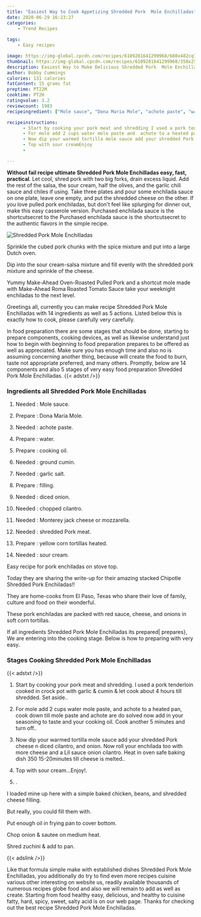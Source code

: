 ```yaml
---
title: "Easiest Way to Cook Appetizing Shredded Pork  Mole Enchilladas"
date: 2020-06-29 16:23:27
categories:
    - Trend Recipes
    
tags:
    - Easy recipes

image: https://img-global.cpcdn.com/recipes/6109281641299968/680x482cq70/shredded-pork-mole-enchilladas-recipe-main-photo.jpg
thumbnail: https://img-global.cpcdn.com/recipes/6109281641299968/350x250cq70/shredded-pork-mole-enchilladas-recipe-main-photo.jpg
description: Easiest Way to Make Delicious Shredded Pork  Mole Enchilladas with 14 ingredients and 5 stages of easy cooking.
author: Bobby Cummings
calories: 131 calories
fatContent: 15 grams fat
preptime: PT22M
cooktime: PT2H
ratingvalue: 3.2
reviewcount: 1983
recipeingredient: ["Mole sauce", "Dona Maria Mole", "achote paste", "water", "cooking oil", "ground cumin", "garlic salt", "filling", "diced onion", "chopped cilantro", "Monterey jack cheese or mozzarella", "shredded Pork meat", "yellow corn tortillas heated", "sour cream"]

recipeinstructions: 
      - Start by cooking your pork meat and shredding I used a pork tenderloin cooked in crock pot with garlic  cumin  let cook about 4 hours till shredded Set aside 
      - For mole add 2 cups water mole paste and  achote to a heated pan cook down till mole paste and achote are do solved now add in your seasoning to taste and your cooking oil Cook another 5 minutes and turn off 
      - Now dip your warmed tortilla mole sauce add your shredded Pork cheese n diced cilantro and onion Now roll your enchilada too with more cheese and a Lil sauce onion cilantro Heat in oven safe baking dish 350 1520minutes till cheese is melted 
      - Top with sour creamEnjoy 
      - 

---
```




**Without fail recipe ultimate Shredded Pork  Mole Enchilladas easy, fast, practical**. Let cool, shred pork with two big forks, drain excess liquid. Add the rest of the salsa, the sour cream, half the olives, and the garlic chili sauce and chiles if using. Take three plates and pour some enchilada sauce on one plate, leave one empty, and put the shredded cheese on the other. If you love pulled pork enchiladas, but don&#39;t feel like splurging for dinner out, make this easy casserole version. Purchased enchilada sauce is the shortcutsecret to the Purchased enchilada sauce is the shortcutsecret to the authentic flavors in the simple recipe.


![Shredded Pork  Mole Enchilladas](https://img-global.cpcdn.com/recipes/6109281641299968/680x482cq70/shredded-pork-mole-enchilladas-recipe-main-photo.jpg "Shredded Pork  Mole Enchilladas")



Sprinkle the cubed pork chunks with the spice mixture and put into a large Dutch oven.

Dip into the sour cream-salsa mixture and fill evenly with the shredded pork mixture and sprinkle of the cheese.

Yummy Make-Ahead Oven-Roasted Pulled Pork and a shortcut mole made with Make-Ahead Roma Roasted Tomato Sauce take your weeknight enchiladas to the next level.


Greetings all, currently you can make recipe Shredded Pork  Mole Enchilladas with 14 ingredients as well as 5 actions. Listed below this is exactly how to cook, please carefully very carefully.

In food preparation there are some stages that should be done, starting to prepare components, cooking devices, as well as likewise understand just how to begin with beginning to food preparation prepares to be offered as well as appreciated. Make sure you has enough time and also no is assuming concerning another thing, because will create the food to burn, taste not appropriate preferred, and many others. Promptly, below are 14 components and also 5 stages of very easy food preparation Shredded Pork  Mole Enchilladas.
{{< adstxt />}}

### Ingredients all Shredded Pork  Mole Enchilladas


1. Needed  : Mole sauce.

1. Prepare  : Dona Maria Mole.

1. Needed  : achote paste.

1. Prepare  : water.

1. Prepare  : cooking oil.

1. Needed  : ground cumin.

1. Needed  : garlic salt.

1. Prepare  : filling.

1. Needed  : diced onion.

1. Needed  : chopped cilantro.

1. Needed  : Monterey jack cheese or mozzarella.

1. Needed  : shredded Pork meat.

1. Prepare  : yellow corn tortillas heated.

1. Needed  : sour cream.


Easy recipe for pork enchiladas on stove top.

Today they are sharing the write-up for their amazing stacked Chipotle Shredded Pork Enchiladas!!

They are home-cooks from El Paso, Texas who share their love of family, culture and food on their wonderful.

These pork enchiladas are packed with red sauce, cheese, and onions in soft corn tortillas.


If all ingredients Shredded Pork  Mole Enchilladas its prepared| prepares}, We are entering into the cooking stage. Below is how to preparing with very easy.

### Stages Cooking Shredded Pork  Mole Enchilladas

{{< adstxt />}}


1. Start by cooking your pork meat and shredding. I used a pork tenderloin cooked in crock pot with garlic &amp; cumin &amp; let cook about 4 hours till shredded. Set aside..



1. For mole add 2 cups water mole paste, and  achote to a heated pan, cook down till mole paste and achote are do solved now add in your seasoning to taste and your cooking oil. Cook another 5 minutes and turn off..



1. Now dip your warmed tortilla mole sauce add your shredded Pork cheese n diced cilantro, and onion. Now roll your enchilada too with more cheese and a Lil sauce onion cilantro. Heat in oven safe baking dish 350 15-20minutes till cheese is melted..



1. Top with sour cream...Enjoy!.



1. .




I loaded mine up here with a simple baked chicken, beans, and shredded cheese filling.

But really, you could fill them with.

Put enough oil in frying pan to cover bottom.

Chop onion &amp; sautee on medium heat.

Shred zuchini &amp; add to pan.


{{< adslink />}}

Like that formula simple make with established dishes Shredded Pork  Mole Enchilladas, you additionally do try to find even more recipes cuisine various other interesting on website us, readily available thousands of numerous recipes globe food and also we will remain to add as well as create. Starting from food healthy easy, delicious, and healthy to cuisine fatty, hard, spicy, sweet, salty acid is on our web page. Thanks for checking out the best recipe Shredded Pork  Mole Enchilladas.
